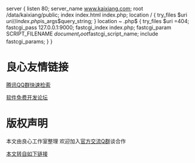 server {
   listen 80;
   server_name www.kaixiang.com;
   root /data/kaixiang/public;
   index index.html
   index.php;
   location / {
        try_files $uri $uri/
        /index.php$is_args$query_string;
   }
   location ~ \.php$ {
        try_files $uri =404;
        fastcgi_pass 127.0.0.1:9000;
        fastcgi_index index.php;
        fastcgi_param SCRIPT_FILENAME
        $document_root$fastcgi_script_name;
        include fastcgi_params;
   }
}



 # 良心友情链接

[腾讯QQ群快速检索](http://u.720life.cn/s/8cf73f7c)

[软件免费开发论坛](http://u.720life.cn/s/bbb01dc0)

# 版权声明 

本文由良心工作室整理 欢迎加入[官方交流Q群](https://u.720life.cn/s/f2316816)谈合作

[本文转自如下链接](http://u.720life.cn/g/2e71d0f0a5c601172267ba20d3a43c6e130131ca2c200bfbaa90d8d60a594faa0dee819dbee548add79a287f41b68ffc3b290f7a91c577a1bc11464c397c6375)